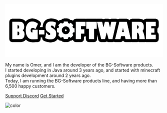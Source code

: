 

![logo](./images/bg-software-logo.png ':size=25%')
<div class="cover-text">
  <span class="fancy-text">My name is Omer, and I am the developer of the BG-Software products.<br>
  I started developing in Java around 3 years ago, and started with minecraft plugins development around 2 years ago.<br>
  Today, I am running the BG-Software products line, and having more than 6,500 happy customers.<br>
</div>

[Support Discord](https://github.com/docsifyjs/docsify/)
[Get Started](home/)


![color](#f0f0f0)
